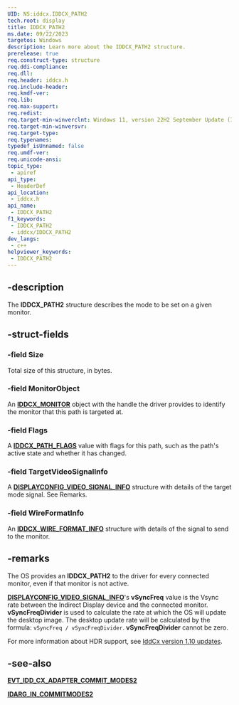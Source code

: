 ```yaml
---
UID: NS:iddcx.IDDCX_PATH2
tech.root: display
title: IDDCX_PATH2
ms.date: 09/22/2023
targetos: Windows
description: Learn more about the IDDCX_PATH2 structure.
prerelease: true
req.construct-type: structure
req.ddi-compliance: 
req.dll: 
req.header: iddcx.h
req.include-header: 
req.kmdf-ver: 
req.lib: 
req.max-support: 
req.redist: 
req.target-min-winverclnt: Windows 11, version 22H2 September Update (IddCx version 1.10)
req.target-min-winversvr: 
req.target-type: 
req.typenames: 
typedef_isUnnamed: false
req.umdf-ver: 
req.unicode-ansi: 
topic_type:
 - apiref
api_type:
 - HeaderDef
api_location:
 - iddcx.h
api_name:
 - IDDCX_PATH2
f1_keywords:
 - IDDCX_PATH2
 - iddcx/IDDCX_PATH2
dev_langs:
 - c++
helpviewer_keywords:
 - IDDCX_PATH2
---
```


## -description

The **IDDCX_PATH2** structure describes the mode to be set on a given monitor.

## -struct-fields

### -field Size

Total size of this structure, in bytes.

### -field MonitorObject

An [**IDDCX_MONITOR**](/windows-hardware/drivers/display/iddcx-objects) object with the handle the driver provides to identify the monitor that this path is targeted at.

### -field Flags

A [**IDDCX_PATH_FLAGS**](ne-iddcx-iddcx_path_flags.md) value with flags for this path, such as the path's active state and whether it has changed.

### -field TargetVideoSignalInfo

A [**DISPLAYCONFIG_VIDEO_SIGNAL_INFO**](/windows/win32/api/wingdi/ns-wingdi-displayconfig_video_signal_info) structure with details of the target mode signal. See Remarks.

### -field WireFormatInfo

An [**IDDCX_WIRE_FORMAT_INFO**](ns-iddcx-iddcx_wire_format_info.md) structure with details of the signal to send to the monitor.

## -remarks

The OS provides an **IDDCX_PATH2** to the driver for every connected monitor, even if that monitor is not active.

[**DISPLAYCONFIG_VIDEO_SIGNAL_INFO**](/windows/win32/api/wingdi/ns-wingdi-displayconfig_video_signal_info)'s **vSyncFreq** value is the Vsync rate between the Indirect Display device and the connected monitor.  **vSyncFreqDivider** is used to calculate the rate at which the OS will update the desktop image. The desktop update rate will be calculated by the formula: ```vSyncFreq / vSyncFreqDivider```. **vSyncFreqDivider** cannot be zero.

For more information about HDR support, see [IddCx version 1.10 updates](/windows-hardware/drivers/display/iddcx1.10-updates).

## -see-also

[**EVT_IDD_CX_ADAPTER_COMMIT_MODES2**](nc-iddcx-evt_idd_cx_adapter_commit_modes2.md)

[**IDARG_IN_COMMITMODES2**](ns-iddcx-idarg_in_commitmodes2.md)
